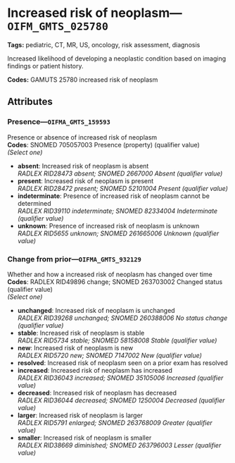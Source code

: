 # Increased risk of neoplasm—`OIFM_GMTS_025780`

**Tags:** pediatric, CT, MR, US, oncology, risk assessment, diagnosis

Increased likelihood of developing a neoplastic condition based on imaging findings or patient history.

**Codes:** GAMUTS 25780 increased risk of neoplasm

## Attributes

### Presence—`OIFMA_GMTS_159593`

Presence or absence of increased risk of neoplasm  
**Codes**: SNOMED 705057003 Presence (property) (qualifier value)  
*(Select one)*

- **absent**: Increased risk of neoplasm is absent  
_RADLEX RID28473 absent; SNOMED 2667000 Absent (qualifier value)_
- **present**: Increased risk of neoplasm is present  
_RADLEX RID28472 present; SNOMED 52101004 Present (qualifier value)_
- **indeterminate**: Presence of increased risk of neoplasm cannot be determined  
_RADLEX RID39110 indeterminate; SNOMED 82334004 Indeterminate (qualifier value)_
- **unknown**: Presence of increased risk of neoplasm is unknown  
_RADLEX RID5655 unknown; SNOMED 261665006 Unknown (qualifier value)_

### Change from prior—`OIFMA_GMTS_932129`

Whether and how a increased risk of neoplasm has changed over time  
**Codes**: RADLEX RID49896 change; SNOMED 263703002 Changed status (qualifier value)  
*(Select one)*

- **unchanged**: Increased risk of neoplasm is unchanged  
_RADLEX RID39268 unchanged; SNOMED 260388006 No status change (qualifier value)_
- **stable**: Increased risk of neoplasm is stable  
_RADLEX RID5734 stable; SNOMED 58158008 Stable (qualifier value)_
- **new**: Increased risk of neoplasm is new  
_RADLEX RID5720 new; SNOMED 7147002 New (qualifier value)_
- **resolved**: Increased risk of neoplasm seen on a prior exam has resolved  
- **increased**: Increased risk of neoplasm has increased  
_RADLEX RID36043 increased; SNOMED 35105006 Increased (qualifier value)_
- **decreased**: Increased risk of neoplasm has decreased  
_RADLEX RID36044 decreased; SNOMED 1250004 Decreased (qualifier value)_
- **larger**: Increased risk of neoplasm is larger  
_RADLEX RID5791 enlarged; SNOMED 263768009 Greater (qualifier value)_
- **smaller**: Increased risk of neoplasm is smaller  
_RADLEX RID38669 diminished; SNOMED 263796003 Lesser (qualifier value)_